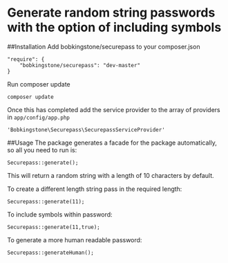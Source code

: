# Generate random string passwords with the option of including symbols

##Installation
Add bobkingstone/securepass to your composer.json

    "require": {
        "bobkingstone/securepass": "dev-master"
    }

Run composer update

    composer update

Once this has completed add the service provider to the array of providers in `app/config/app.php`

    'Bobkingstone\Securepass\SecurepassServiceProvider'


##Usage
The package generates a facade for the package automatically, so all you need to run is:

    Securepass::generate();

This will return a random string with a length of 10 characters by default.

To create a different length string pass in the required length:

    Securepass::generate(11);

To include symbols within password:

    Securepass::generate(11,true);
    
To generate a more human readable password:

    Securepass::generateHuman();

